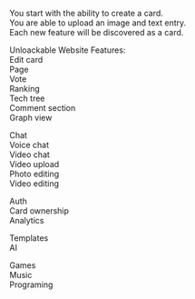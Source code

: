 You start with the ability to create a card.  
You are able to upload an image and text entry.  
Each new feature will be discovered as a card.  


Unloackable Website Features:  
Edit card  
Page  
Vote  
Ranking  
Tech tree  
Comment section  
Graph view  

Chat  
Voice chat  
Video chat  
Video upload  
Photo editing  
Video editing  

Auth  
Card ownership  
Analytics  

Templates  
AI  

Games  
Music  
Programing  
